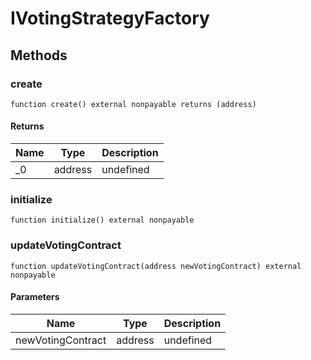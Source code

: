 # IVotingStrategyFactory









## Methods

### create

```solidity
function create() external nonpayable returns (address)
```






#### Returns

| Name | Type | Description |
|---|---|---|
| _0 | address | undefined |

### initialize

```solidity
function initialize() external nonpayable
```






### updateVotingContract

```solidity
function updateVotingContract(address newVotingContract) external nonpayable
```





#### Parameters

| Name | Type | Description |
|---|---|---|
| newVotingContract | address | undefined |




